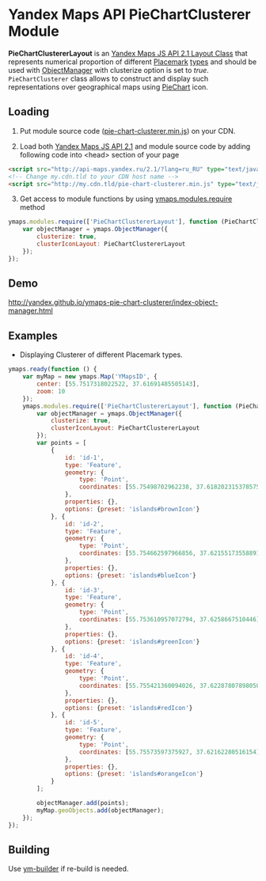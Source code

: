 # Yandex Maps API PieChartClusterer Module

**PieChartClustererLayout** is an [Yandex Maps JS API 2.1 Layout Class](https://tech.yandex.ru/maps/doc/jsapi/2.1/ref/reference/templateLayoutFactory-docpage/)
that represents numerical proportion of different [Placemark](https://tech.yandex.ru/maps/doc/jsapi/2.1/ref/reference/Placemark-docpage/)
 [types](https://tech.yandex.ru/maps/doc/jsapi/2.1/ref/reference/option.presetStorage-docpage/)
and should be used with [ObjectManager](https://tech.yandex.ru/maps/doc/jsapi/2.1/ref/reference/ObjectManager-docpage/) with clusterize option is set to *true*.
`PieChartClusterer` class allows to construct and display such representations over geographical maps using [PieChart](http://en.wikipedia.org/wiki/Pie_chart) icon.

Loading
-------

1. Put module source code ([pie-chart-clusterer.min.js](https://github.com/yandex/ymaps-pie-chart-clusterer/blob/layout/build/pie-chart-clusterer.min.js)) on your CDN.

2. Load both [Yandex Maps JS API 2.1](http://api.yandex.com/maps/doc/jsapi/) and module source code by adding following code into &lt;head&gt; section of your page
```html
<script src="http://api-maps.yandex.ru/2.1/?lang=ru_RU" type="text/javascript"></script>
<!-- Change my.cdn.tld to your CDN host name -->
<script src="http://my.cdn.tld/pie-chart-clusterer.min.js" type="text/javascript"></script>
```

3. Get access to module functions by using [ymaps.modules.require](http://api.yandex.ru/maps/doc/jsapi/2.1/ref/reference/modules.require.xml) method
```js
ymaps.modules.require(['PieChartClustererLayout'], function (PieChartClustererLayout) {
    var objectManager = ymaps.ObjectManager({
        clusterize: true,
        clusterIconLayout: PieChartClustererLayout
    });
});
```

Demo
----
http://yandex.github.io/ymaps-pie-chart-clusterer/index-object-manager.html


Examples
--------
* Displaying Clusterer of different Placemark types.
```js
ymaps.ready(function () {
    var myMap = new ymaps.Map('YMapsID', {
        center: [55.7517318022522, 37.61691485505143],
        zoom: 10
    });
    ymaps.modules.require(['PieChartClustererLayout'], function (PieChartClustererLayout) {
        var objectManager = ymaps.ObjectManager({
            clusterize: true,
            clusterIconLayout: PieChartClustererLayout
        });
        var points = [
            {
                id: 'id-1',
                type: 'Feature',
                geometry: {
                    type: 'Point',
                    coordinates: [55.75498702962238, 37.618202315378575]
                },
                properties: {},
                options: {preset: 'islands#brownIcon'}
            }, {
                id: 'id-2',
                type: 'Feature',
                geometry: {
                    type: 'Point',
                    coordinates: [55.754662597966856, 37.621551735588916]
                },
                properties: {},
                options: {preset: 'islands#blueIcon'}
            }, {
                id: 'id-3',
                type: 'Feature',
                geometry: {
                    type: 'Point',
                    coordinates: [55.753610957072794, 37.6258667510446]
                },
                properties: {},
                options: {preset: 'islands#greenIcon'}
            }, {
                id: 'id-4',
                type: 'Feature',
                geometry: {
                    type: 'Point',
                    coordinates: [55.755421360094026, 37.622878078980506]
                },
                properties: {},
                options: {preset: 'islands#redIcon'}
            }, {
                id: 'id-5',
                type: 'Feature',
                geometry: {
                    type: 'Point',
                    coordinates: [55.75573597375927, 37.62162280516154]
                },
                properties: {},
                options: {preset: 'islands#orangeIcon'}
            }
        ];

        objectManager.add(points);
        myMap.geoObjects.add(objectManager);
    });
});
```


Building
--------
Use [ym-builder](https://www.npmjs.org/package/ym-builder) if re-build is needed.
